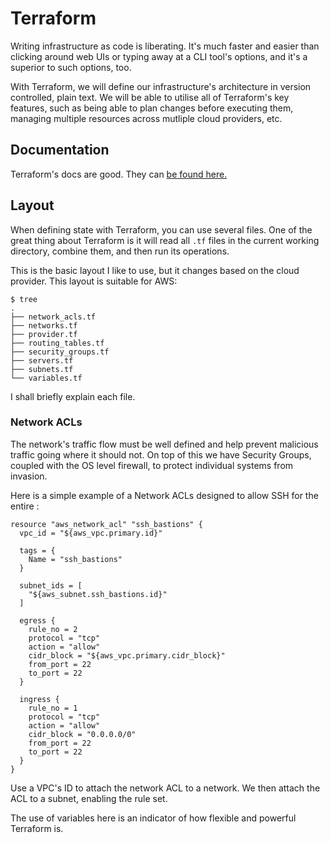 # Terraform
Writing infrastructure as code is liberating. It's much faster and easier than clicking around web UIs or typing away at a CLI tool's options, and it's a superior to such options, too.

With Terraform, we will define our infrastructure's architecture in version controlled, plain text. We will be able to utilise all of Terraform's key features, such as being able to plan changes before executing them, managing multiple resources across mutliple cloud providers, etc.

## Documentation
Terraform's docs are good. They can [be found here.](https://www.terraform.io/docs/index.html)

## Layout
When defining state with Terraform, you can use several files. One of the great thing about Terraform is it will read all `.tf` files in the current working directory, combine them, and then run its operations.

This is the basic layout I like to use, but it changes based on the cloud provider. This layout is suitable for AWS:

```
$ tree
.
├── network_acls.tf
├── networks.tf
├── provider.tf
├── routing_tables.tf
├── security_groups.tf
├── servers.tf
├── subnets.tf
└── variables.tf
```

I shall briefly explain each file.

### Network ACLs
The network's traffic flow must be well defined and help prevent malicious traffic going where it should not. On top of this we have Security Groups, coupled with the OS level firewall, to protect individual systems from invasion.

Here is a simple example of a Network ACLs designed to allow SSH for the entire :

```hacl
resource "aws_network_acl" "ssh_bastions" {
  vpc_id = "${aws_vpc.primary.id}"

  tags = {
    Name = "ssh_bastions"
  }

  subnet_ids = [
    "${aws_subnet.ssh_bastions.id}"
  ]

  egress {
    rule_no = 2
    protocol = "tcp"
    action = "allow"
    cidr_block = "${aws_vpc.primary.cidr_block}"
    from_port = 22
    to_port = 22
  }

  ingress {
    rule_no = 1
    protocol = "tcp"
    action = "allow"
    cidr_block = "0.0.0.0/0"
    from_port = 22
    to_port = 22
  }
}
```

Use a VPC's ID to attach the network ACL to a network. We then attach the ACL to a subnet, enabling the rule set.

The use of variables here is an indicator of how flexible and powerful Terraform is.

